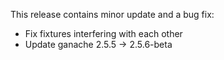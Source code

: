 This release contains minor update and a bug fix:
* Fix fixtures interfering with each other
* Update ganache 2.5.5 -> 2.5.6-beta
